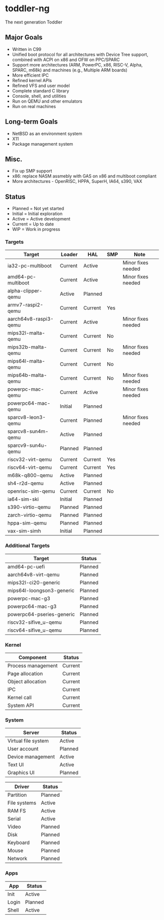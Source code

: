 # toddler-ng
The next generation Toddler

## Major Goals
* Written in C99
* Unified boot protocol for all architectures with Device Tree support, combined with ACPI on x86 and OFW on PPC/SPARC
* Support more architectures (ARM, PowerPC, x86, RISC-V, Alpha, SPARC, m68k) and machines (e.g., Multiple ARM boards)
* More efficient IPC
* Refined kernel APIs
* Refined VFS and user model
* Complete standard C library
* Console, shell, and utilities
* Run on QEMU and other emulators
* Run on real machines

## Long-term Goals
* NetBSD as an environment system
* X11
* Package management system

## Misc.
* Fix up SMP support
* x86: replace NASM assmebly with GAS on x86 and multiboot compliant
* More architectures - OpenRISC, HPPA, SuperH, IA64, s390, VAX

## Status

* Planned = Not yet started
* Initial = Initial exploration
* Active  = Active development
* Current = Up to date
* WIP = Work in progress

### Targets

| Target                | Loader    | HAL       | SMP   | Note               |
| --------------------- | --------- | --------- | ----- | ------------------ |
| ia32-pc-multiboot     | Current   | Active    |       | Minor fixes needed |
| amd64-pc-multiboot    | Current   | Active    |       | Minor fixes needed |
| alpha-clipper-qemu    | Active    | Planned   |       |                    |
| armv7-raspi2-qemu     | Current   | Current   | Yes   |                    |
| aarch64v8-raspi3-qemu | Current   | Active    |       | Minor fixes needed |
| mips32l-malta-qemu    | Current   | Current   | No    |                    |
| mips32b-malta-qemu    | Current   | Current   | No    | Minor fixes needed |
| mips64l-malta-qemu    | Current   | Current   | No    |                    |
| mips64b-malta-qemu    | Current   | Current   | No    | Minor fixes needed |
| powerpc-mac-qemu      | Current   | Active    |       | Minor fixes needed |
| powerpc64-mac-qemu    | Initial   | Planned   |       |                    |
| sparcv8-leon3-qemu    | Current   | Planned   |       | Minor fixes needed |
| sparcv8-sun4m-qemu    | Active    | Planned   |       |                    |
| sparcv9-sun4u-qemu    | Planned   | Planned   |       |                    |
| riscv32-virt-qemu     | Current   | Current   | Yes   |                    |
| riscv64-virt-qemu     | Current   | Current   | Yes   |                    |
| m68k-q800-qemu        | Active    | Planned   |       |                    |
| sh4-r2d-qemu          | Active    | Planned   |       |                    |
| openrisc-sim-qemu     | Current   | Current   | No    |                    |
| ia64-sim-ski          | Initial   | Planned   |       |                    |
| s390-virtio-qemu      | Planned   | Planned   |       |                    |
| zarch-virtio-qemu     | Planned   | Planned   |       |                    |
| hppa-sim-qemu         | Planned   | Planned   |       |                    |
| vax-sim-simh          | Initial   | Planned   |       |                    |

### Additional Targets

| Target                    | Status    |
| ------------------------- | --------- |
| amd64-pc-uefi             | Planned   |
| aarch64v8-virt-qemu       | Planned   |
| mips32l-ci20-generic      | Planned   |
| mips64l-loongson3-generic | Planned   |
| powerpc-mac-g3            | Planned   |
| powerpc64-mac-g3          | Planned   |
| powerpc64-pseries-generic | Planned   |
| riscv32-sifive_u-qemu     | Planned   |
| riscv64-sifive_u-qemu     | Planned   |

### Kernel

| Component             | Status    |
| --------------------- | --------- |
| Process management    | Current   |
| Page allocation       | Current   |
| Object allocation     | Current   |
| IPC                   | Current   |
| Kernel call           | Current   |
| System API            | Current   |

### System

| Server                | Status    |
| --------------------- | --------- |
| Virtual file system   | Active    |
| User account          | Planned   |
| Device management     | Active    |
| Text UI               | Active    |
| Graphics UI           | Planned   |

| Driver                | Status    |
| --------------------- | --------- |
| Partition             | Planned   |
| File systems          | Active    |
| RAM FS                | Active    |
| Serial                | Active    |
| Video                 | Planned   |
| Disk                  | Planned   |
| Keyboard              | Planned   |
| Mouse                 | Planned   |
| Network               | Planned   |

### Apps

| App                   | Status    |
| --------------------- | --------- |
| Init                  | Active    |
| Login                 | Planned   |
| Shell                 | Active    |
